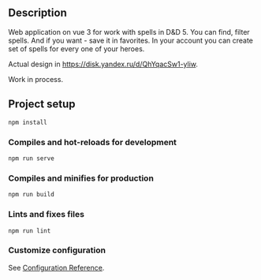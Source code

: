 ## Description
Web application on vue 3 for work with spells in D&D 5.
You can find, filter spells. And if you want - save it in favorites.
In your account you can create set of spells for every one of your heroes.

Actual design in https://disk.yandex.ru/d/QhYqacSw1-yliw.

Work in process.


## Project setup
```
npm install
```

### Compiles and hot-reloads for development
```
npm run serve
```

### Compiles and minifies for production
```
npm run build
```

### Lints and fixes files
```
npm run lint
```

### Customize configuration
See [Configuration Reference](https://cli.vuejs.org/config/).
